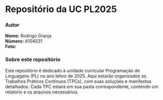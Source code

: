 # Repositório da UC PL2025

### Autor
**Nome:** Rodrigo Granja  
**Número:** A104531  
**Foto:**  

### Sobre este repositório
Este repositório é dedicado à unidade curricular Programação de Linguagens (PL) no ano letivo de 2025. Aqui estarão organizados os Trabalhos Práticos Contínuos (TPCs), com suas soluções e manifestos detalhados. Cada TPC estará em sua pasta correspondente, contendo um relatório e os arquivos necessários.
